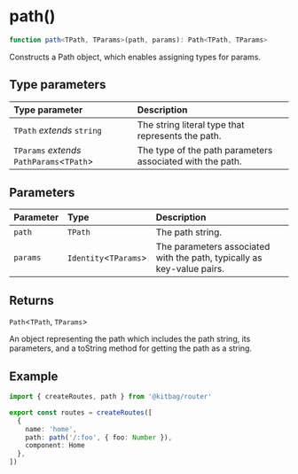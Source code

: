 # path()

```ts
function path<TPath, TParams>(path, params): Path<TPath, TParams>
```

Constructs a Path object, which enables assigning types for params.

## Type parameters

| Type parameter | Description |
| :------ | :------ |
| `TPath` *extends* `string` | The string literal type that represents the path. |
| `TParams` *extends* `PathParams`\<`TPath`\> | The type of the path parameters associated with the path. |

## Parameters

| Parameter | Type | Description |
| :------ | :------ | :------ |
| `path` | `TPath` | The path string. |
| `params` | `Identity`\<`TParams`\> | The parameters associated with the path, typically as key-value pairs. |

## Returns

`Path`\<`TPath`, `TParams`\>

An object representing the path which includes the path string, its parameters,
         and a toString method for getting the path as a string.

## Example

```ts
import { createRoutes, path } from '@kitbag/router'

export const routes = createRoutes([
  {
    name: 'home',
    path: path('/:foo', { foo: Number }),
    component: Home
  },
])
```
